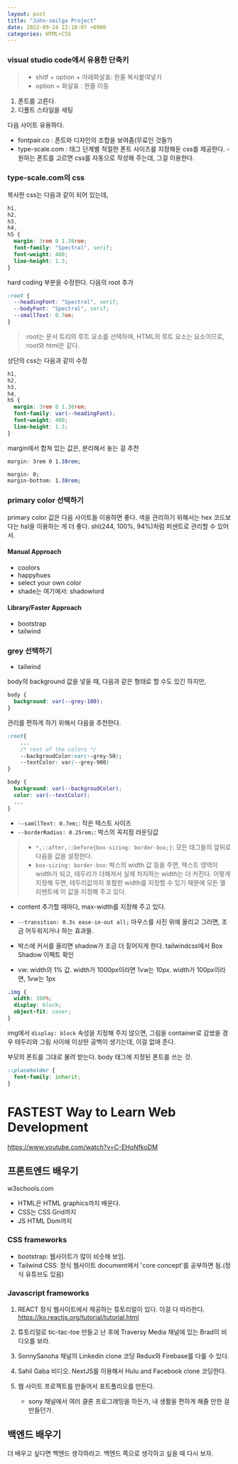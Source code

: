```yaml
---
layout: post
title: "John-smilga Project"
date: 2022-09-24 22:18:07 +0900
categories: HTML+CSS
---
```


### visual studio code에서 유용한 단축키

> - shitf + option + 아래화살표: 한줄 복사붙여넣기
> - option + 화살표 : 한줄 이동

1. 폰트를 고른다.
2. 디폴트 스타일을 세팅

다음 사이트 유용하다.

- fontpair.co : 폰트와 디자인의 조합을 보여줌(무료인 것들?)
- type-scale.com : 태그 단계별 적절한 폰트 사이즈를 지정해둔 css를 제공한다. - 원하는 폰트를 고르면 css를 자동으로 작성해 주는데, 그걸 이용한다.

### type-scale.com의 css

복사한 css는 다음과 같이 되어 있는데,

```css
h1,
h2,
h3,
h4,
h5 {
  margin: 3rem 0 1.38rem;
  font-family: "Spectral", serif;
  font-weight: 400;
  line-height: 1.3;
}
```

hard coding 부분을 수정한다. 다음의 root 추가

```css
:root {
  --headingFont: "Spectral", serif;
  --bodyFont: "Spectral", serif;
  --smallText: 0.7em;
}
```

> :root는 문서 트리의 루트 요소를 선택하며, HTML의 루트 요소는 <html> 요소이므로, :root와 html은 같다.

상단의 css는 다음과 같이 수정

```css
h1,
h2,
h3,
h4,
h5 {
  margin: 3rem 0 1.38rem;
  font-family: var(--headingFont);
  font-weight: 400;
  line-height: 1.3;
}
```

margin에서 합쳐 있는 값은, 분리해서 놓는 걸 추천

```css
margin: 3rem 0 1.38rem;
```

```css
margin: 0;
margin-bottom: 1.38rem;
```

### primary color 선택하기

primary color 값은 다음 사이트들 이용하면 좋다.
색을 관리하기 위해서는 hex 코드보다는 hsl을 이용하는 게 더 좋다. shl(244, 100%, 94%)처럼 퍼센트로 관리할 수 있어서.

#### Manual Approach

- coolors
- happyhues
- select your own color
- shade는 여기에서: shadowlord

#### Library/Faster Approach

- bootstrap
- tailwind

### grey 선택하기

- tailwind

body의 background 값을 넣을 때, 다음과 같은 형태로 할 수도 있긴 하지만,

```css
body {
  background: var(--grey-100);
}
```

관리를 편하게 하기 위해서 다음을 추천한다.

```css
:root{
    ...
    /* rest of the colors */
    --backgroudColor:var(--grey-50);
    --textColor: var(--grey-900)
}

body {
  background: var(--backgroudColor);
  color: var(--textColor);
  ...
}

```

- `--samllText: 0.7em;`: 작은 텍스트 사이즈
- `--borderRadius: 0.25rem;`: 박스의 꼭지점 라운딩값

> - `*,::after,::before{box-sizing: border-box;}`: 모든 태그들의 앞뒤로 다음을 값을 설정한다.
> - `box-sizing: border-box`: 박스의 width 값 등을 주면, 텍스트 영역이 width가 되고, 테두리가 더해져서 실제 차지하는 width는 더 커진다. 이렇게 지정해 두면, 테두리값까지 포함한 width를 지정할 수 있기 때문에 모든 엘리멘트에 이 값을 지정해 주고 있다.

- content 추가할 때마다, max-width를 지정해 주고 있다.

- `--transition: 0.3s ease-in-out all;` 마우스를 사진 위에 올리고 그러면, 조금 어두워지거나 하는 효과들.

- 박스에 커서를 올리면 shadow가 조금 더 짙어지게 한다. tailwindcss에서 Box Shadow 이펙트 확인

- vw: width의 1% 값. width가 1000px이라면 1vw는 10px. width가 100px이라면, 1vw는 1px

```css
.img {
  width: 100%;
  display: block;
  object-fit: cover;
}
```

img에서 `display: block` 속성을 지정해 주지 않으면, 그림을 container로 감쌌을 경우 테두리와 그림 사이에 이상한 공백이 생기는데, 이걸 없애 준다.

부모의 폰트를 그대로 물려 받는다. body 태그에 지정된 폰트를 쓰는 것.

```css
::placeholder {
  font-family: inherit;
}
```

# FASTEST Way to Learn Web Development

https://www.youtube.com/watch?v=C-EHoNfkoDM

## 프론트엔드 배우기

w3schools.com

- HTML은 HTML graphics까지 배운다.
- CSS는 CSS Grid까지
- JS HTML Dom까지

### CSS frameworks

- bootstrap: 웹사이트가 많이 비슷해 보임.
- Tailwind CSS: 정식 웹사이트 document에서 'core concept'를 공부하면 됨.(정식 유튜브도 있음)

### Javascript frameworks

1. REACT 정식 웹사이트에서 제공하는 튜토리얼이 있다. 이걸 다 따라한다.
   https://ko.reactjs.org/tutorial/tutorial.html

2. 튜토리얼로 tic-tac-toe 만들고 난 후에 Traversy Media 채널에 있는 Brad의 비디오를 보라.

3. SonnySanoha 채널의 Linkedin clone 코딩
   Redux와 Firebase를 다룰 수 있다.

4. Sahil Gaba 비디오. NextJS를 이용해서 Hulu and Facebook clone 코딩한다.

5. 웹 사이트 프로젝트를 만들어서 포트폴리오를 만든다.
   - sony 채널에서 여러 클론 프로그래밍을 하든가, 내 생활을 편하게 해줄 만한 걸 만들던가.

## 백엔드 배우기

더 배우고 싶다면 백엔드 생각하라고. 백엔드 쪽으로 생각하고 싶을 때 다시 보자.
